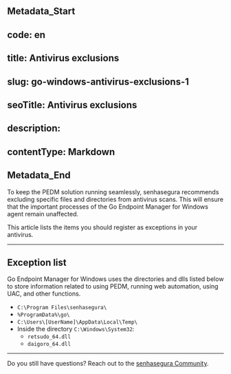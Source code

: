 ## Metadata_Start 
## code: en
## title: Antivirus exclusions 
## slug: go-windows-antivirus-exclusions-1 
## seoTitle: Antivirus exclusions 
## description:  
## contentType: Markdown 
## Metadata_End
To keep the PEDM solution running seamlessly, senhasegura recommends excluding specific files and directories from antivirus scans. This will ensure that the important processes of the Go Endpoint Manager for Windows agent remain unaffected.

This article lists the items you should register as exceptions in your antivirus.

* * *

## Exception list

Go Endpoint Manager for Windows uses the directories and dlls listed below to store information related to using PEDM, running web automation, using UAC, and other functions.


* ```C:\Program Files\senhasegura\```
* ```%ProgramData%\go\``` 
* ```C:\Users\[UserName]\AppData\Local\Temp\```
* Inside the directory ```C:\Windows\System32```:
    * ```retsudo_64.dll```  
    * ```daigoro_64.dll```

* * *

Do you still have questions? Reach out to the [senhasegura Community](https://community.senhasegura.io/).
